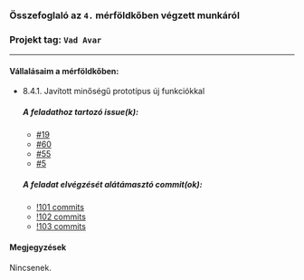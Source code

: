 ### Összefoglaló az `4.` mérföldkőben végzett munkáról

### Projekt tag: `Vad Avar`

___

#### Vállalásaim a mérföldkőben: 

 -  8.4.1. Javított minőségű prototípus új funkciókkal

    ##### A feladathoz tartozó issue(k):

     - [#19](https://git-okt.sed.inf.szte.hu/2024_ib153l-13_d/2024_ib153l-13_d/-/issues/19)
     - [#60](https://git-okt.sed.inf.szte.hu/2024_ib153l-13_d/2024_ib153l-13_d/-/issues/60)
     - [#55](https://git-okt.sed.inf.szte.hu/2024_ib153l-13_d/2024_ib153l-13_d/-/issues/55)
     - [#5](https://git-okt.sed.inf.szte.hu/2024_ib153l-13_d/2024_ib153l-13_d/-/issues/5)

    ##### A feladat elvégzését alátámasztó commit(ok):

     - [!101 commits](https://git-okt.sed.inf.szte.hu/2024_ib153l-13_d/2024_ib153l-13_d/-/merge_requests/101/commits)
     - [!102 commits](https://git-okt.sed.inf.szte.hu/2024_ib153l-13_d/2024_ib153l-13_d/-/merge_requests/102/commits)
     - [!103 commits](https://git-okt.sed.inf.szte.hu/2024_ib153l-13_d/2024_ib153l-13_d/-/merge_requests/103/commits)
     
#### Megjegyzések

Nincsenek.